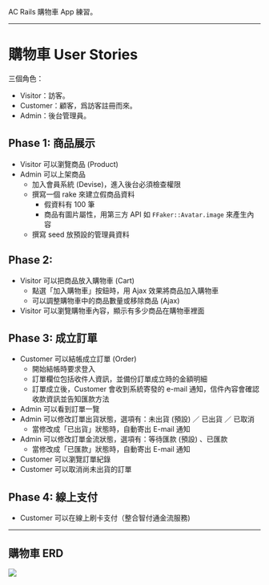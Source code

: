 AC Rails 購物車 App 練習。

---
# 購物車 User Stories
三個角色：
- Visitor：訪客。
- Customer：顧客，爲訪客註冊而來。
- Admin：後台管理員。
## Phase 1: 商品展示
- Visitor 可以瀏覽商品 (Product)
- Admin 可以上架商品
  - 加入會員系統 (Devise)，進入後台必須檢查權限
  - 撰寫一個 rake 來建立假商品資料
    - 假資料有 100 筆
    - 商品有圖片屬性，用第三方 API 如 `FFaker::Avatar.image` 來產生內容
  - 撰寫 seed 放預設的管理員資料
## Phase 2:
- Visitor 可以把商品放入購物車 (Cart)
  - 點選「加入購物車」按鈕時，用 Ajax 效果將商品加入購物車
  - 可以調整購物車中的商品數量或移除商品 (Ajax)
- Visitor 可以瀏覽購物車內容，顯示有多少商品在購物車裡面
## Phase 3: 成立訂單
- Customer 可以結帳成立訂單 (Order)
  - 開始結帳時要求登入
  - 訂單欄位包括收件人資訊，並備份訂單成立時的金額明細
  - 訂單成立後，Customer 會收到系統寄發的 e-mail 通知，信件內容會確認收款資訊並告知匯款方法
- Admin 可以看到訂單一覽
- Admin 可以修改訂單出貨狀態，選項有：未出貨 (預設) ／ 已出貨 ／ 已取消
  - 當修改成「已出貨」狀態時，自動寄出 E-mail 通知
- Admin 可以修改訂單金流狀態，選項有：等待匯款 (預設) 、已匯款
  - 當修改成「已匯款」狀態時，自動寄出 E-mail 通知
- Customer 可以瀏覽訂單紀錄
- Customer 可以取消尚未出貨的訂單
## Phase 4: 線上支付
- Customer 可以在線上刷卡支付（整合智付通金流服務)

---
## 購物車 ERD
![](https://i.loli.net/2018/05/21/5b02a444c8d9c.png)
